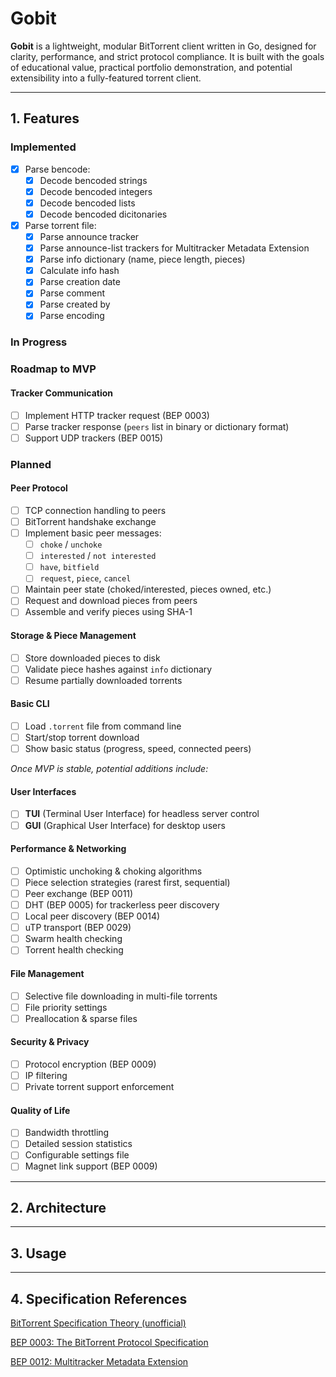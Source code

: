 # Gobit

**Gobit** is a lightweight, modular BitTorrent client written in Go, designed for clarity, performance, and strict protocol compliance. It is built with the goals of educational value, practical portfolio demonstration, and potential extensibility into a fully-featured torrent client.

---

## 1. Features

### Implemented
- [x] Parse bencode:
    - [x] Decode bencoded strings
    - [x] Decode bencoded integers
    - [x] Decode bencoded lists
    - [x] Decode bencoded dicitonaries
- [x] Parse torrent file:
    - [x] Parse announce tracker
    - [x] Parse announce-list trackers for Multitracker Metadata Extension
    - [x] Parse info dictionary (name, piece length, pieces)
    - [x] Calculate info hash
    - [x] Parse creation date
    - [x] Parse comment
    - [x] Parse created by
    - [x] Parse encoding

### In Progress

### Roadmap to MVP

#### Tracker Communication
- [ ] Implement HTTP tracker request (BEP 0003)
- [ ] Parse tracker response (`peers` list in binary or dictionary format)
- [ ] Support UDP trackers (BEP 0015)

### Planned

#### Peer Protocol
- [ ] TCP connection handling to peers
- [ ] BitTorrent handshake exchange
- [ ] Implement basic peer messages:
  - [ ] `choke` / `unchoke`
  - [ ] `interested` / `not interested`
  - [ ] `have`, `bitfield`
  - [ ] `request`, `piece`, `cancel`
- [ ] Maintain peer state (choked/interested, pieces owned, etc.)
- [ ] Request and download pieces from peers
- [ ] Assemble and verify pieces using SHA-1

#### Storage & Piece Management
- [ ] Store downloaded pieces to disk
- [ ] Validate piece hashes against `info` dictionary
- [ ] Resume partially downloaded torrents

#### Basic CLI
- [ ] Load `.torrent` file from command line
- [ ] Start/stop torrent download
- [ ] Show basic status (progress, speed, connected peers)

*Once MVP is stable, potential additions include:*
#### User Interfaces
- [ ] **TUI** (Terminal User Interface) for headless server control
- [ ] **GUI** (Graphical User Interface) for desktop users

#### Performance & Networking
- [ ] Optimistic unchoking & choking algorithms
- [ ] Piece selection strategies (rarest first, sequential)
- [ ] Peer exchange (BEP 0011)
- [ ] DHT (BEP 0005) for trackerless peer discovery
- [ ] Local peer discovery (BEP 0014)
- [ ] uTP transport (BEP 0029)
- [ ] Swarm health checking
- [ ] Torrent health checking

#### File Management
- [ ] Selective file downloading in multi-file torrents
- [ ] File priority settings
- [ ] Preallocation & sparse files

#### Security & Privacy
- [ ] Protocol encryption (BEP 0009)
- [ ] IP filtering
- [ ] Private torrent support enforcement

#### Quality of Life
- [ ] Bandwidth throttling
- [ ] Detailed session statistics
- [ ] Configurable settings file
- [ ] Magnet link support (BEP 0009)

---

## 2. Architecture

---

## 3. Usage


---

## 4. Specification References
[BitTorrent Specification Theory (unofficial)](https://wiki.theory.org/BitTorrentSpecification)

[BEP 0003: The BitTorrent Protocol Specification](https://bittorrent.org/beps/bep_0003.html)

[BEP 0012: Multitracker Metadata Extension](https://www.bittorrent.org/beps/bep_0012.html)

